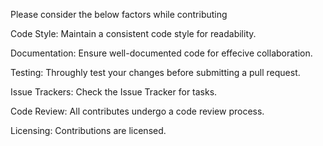 Please consider the below factors while contributing

Code Style:
Maintain a consistent code style for readability.

Documentation:
Ensure well-documented code for effecive collaboration.

Testing:
Throughly test your changes before submitting a pull request.

Issue Trackers:
Check the Issue Tracker for tasks.

Code Review:
All contributes undergo a code review process.

Licensing:
Contributions are licensed.
